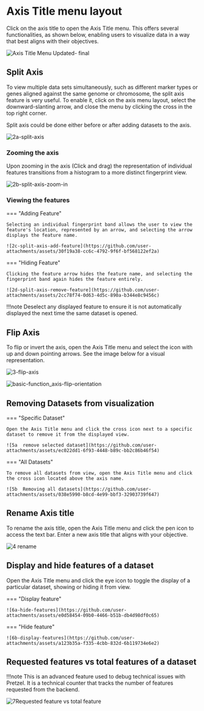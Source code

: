 # Axis Title menu layout
Click on the axis title to open the Axis Title menu. This offers several functionalities, as shown below, enabling users to visualize data in a way that best aligns with their objectives.

![Axis Title Menu Updated- final](https://github.com/user-attachments/assets/c39d9534-34c1-406c-ac6a-1d268d846cea)

## Split Axis
To view multiple data sets simultaneously, such as different marker types or genes aligned against the same genome or chromosome, the split axis feature is very useful. To enable it, click on the axis menu layout, select the downward-slanting arrow, and close the menu by clicking the cross in the top right corner.

Split axis could be done either before or after adding datasets to the axis.

![2a-split-axis](https://github.com/user-attachments/assets/26e7b4a8-b6e3-42f1-a8c3-c9110efe06ac)

### Zooming the axis

Upon zooming in the axis (Click and drag) the representation of individual features transitions from a histogram to a more distinct fingerprint view.

![2b-split-axis-zoom-in](https://github.com/user-attachments/assets/9a4f931e-5cda-450f-92c6-75f93d4ba1e7)

### Viewing the features 

=== "Adding Feature"

    Selecting an individual fingerprint band allows the user to view the feature's location, represented by an arrow, and selecting the arrow displays the feature name. 
    
    ![2c-split-axis-add-feature](https://github.com/user-attachments/assets/30f19a38-cc6c-4792-9f6f-bf568122ef2a)
     
=== "Hiding Feature"
    
    Clicking the feature arrow hides the feature name, and selecting the fingerprint band again hides the feature entirely.
    
    ![2d-split-axis-remove-feature](https://github.com/user-attachments/assets/2cc78f74-0d63-4d5c-890a-b344e8c9456c)
    
!!!note
  Deselect any displayed feature to ensure it is not automatically displayed the next time the same dataset is opened.

## Flip Axis

To flip or invert the axis, open the Axis Title menu and select the icon with up and down pointing arrows. See the image below for a visual representation.

![3-flip-axis](https://github.com/user-attachments/assets/d617c796-1ab5-4382-a063-66d9861ca70f)

![basic-function_axis-flip-orientation](https://github.com/user-attachments/assets/2bd66224-a23e-47e0-8c18-5aeeb9ec6e3a)

## Removing Datasets from visualization

=== "Specific Dataset"

    Open the Axis Title menu and click the cross icon next to a specific dataset to remove it from the displayed view.
    
    ![5a  remove selected dataset](https://github.com/user-attachments/assets/ec022dd1-6f93-4448-b89c-bb2c86b46f54)
    
       
=== "All Datasets"

    To remove all datasets from view, open the Axis Title menu and click the cross icon located above the axis name.
    
    ![5b  Removing all datasets](https://github.com/user-attachments/assets/038e5990-b8cd-4e99-bbf3-32903739f647)
    
## Rename Axis title

To rename the axis title, open the Axis Title menu and click the pen icon to access the text bar. Enter a new axis title that aligns with your objective.

![4 rename](https://github.com/user-attachments/assets/62495c11-99c1-4f73-b101-c3e2a47e258a)

## Display and hide features of a dataset

Open the Axis Title menu and click the eye icon to toggle the display of a particular dataset, showing or hiding it from view.

=== "Display feature"

    ![6a-hide-features](https://github.com/user-attachments/assets/e0d58454-09b0-4466-b51b-db4d98df0c65)

=== "Hide feature"

    ![6b-display-features](https://github.com/user-attachments/assets/a123b35a-f335-4cbb-832d-6b119734e6e2)

## Requested features vs total features of a dataset

!!!note
    This is an advanced feature used to debug technical issues with Pretzel. It is a technical counter that tracks the number of features requested from the backend.

![7Requested feature vs total feature](https://github.com/user-attachments/assets/d70269f6-bdb3-41d1-a595-2498ee66bafb)


